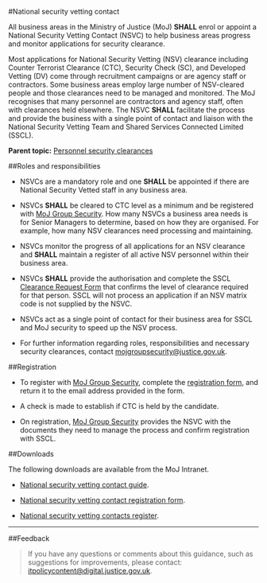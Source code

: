 #National security vetting contact

All business areas in the Ministry of Justice (MoJ) **SHALL** enrol or appoint a National Security Vetting Contact (NSVC) to help business areas progress and monitor applications for security clearance.

Most applications for National Security Vetting (NSV) clearance including Counter Terrorist Clearance (CTC), Security Check (SC), and Developed Vetting (DV) come through recruitment campaigns or are agency staff or contractors. Some business areas employ large number of NSV-cleared people and those clearances need to be managed and monitored. The MoJ recognises that many personnel are contractors and agency staff, often with clearances held elsewhere. The NSVC **SHALL** facilitate the process and provide the business with a single point of contact and liaison with the National Security Vetting Team and Shared Services Connected Limited (SSCL).

**Parent topic:** [Personnel security clearances](personnel-security-clearances.md)

##Roles and responsibilities

* NSVCs are a mandatory role and one **SHALL** be appointed if there are National Security Vetted staff in any business area.

* NSVCs **SHALL** be cleared to CTC level as a minimum and be registered with [MoJ Group Security](mailto:mojgroupsecurity@justice.gov.uk). How many NSVCs a business area needs is for Senior Managers to determine, based on how they are organised. For example, how many NSV clearances need processing and maintaining.

* NSVCs monitor the progress of all applications for an NSV clearance and **SHALL** maintain a register of all active NSV personnel within their business area.

* NSVCs **SHALL** provide the authorisation and complete the SSCL [Clearance Request Form](https://moj.myhub.sscl.com/fast-forms/forms-a-z) that confirms the level of clearance required for that person. SSCL will not process an application if an NSV matrix code is not supplied by the NSVC.

* NSVCs act as a single point of contact for their business area for SSCL and MoJ security to speed up the NSV process.

* For further information regarding roles, responsibilities and necessary security clearances, contact [mojgroupsecurity@justice.gov.uk](mailto:mojgroupsecurity@justice.gov.uk).


##Registration

* To register with [MoJ Group Security](mailto:mojgroupsecurity@justice.gov.uk), complete the [registration form](#downloads), and return it to the email address provided in the form.

* A check is made to establish if CTC is held by the candidate.

* On registration, [MoJ Group Security](mailto:mojgroupsecurity@justice.gov.uk) provides the NSVC with the documents they need to manage the process and confirm registration with SSCL.


##Downloads

The following downloads are available from the MoJ Intranet.

* [National security vetting contact guide](/documents/2016/08/national-security-vetting-contact-guide.doc).

* [National security vetting contact registration form](/documents/2016/08/national-security-vetting-contact-form.pdf).

* [National security vetting contacts register](/documents/2019/08/national-security-vetting-contacts-register.xlsx).


---

##Feedback

> If you have any questions or comments about this guidance, such as suggestions for improvements, please contact: [itpolicycontent@digital.justice.gov.uk](mailto:itpolicycontent@digital.justice.gov.uk).

